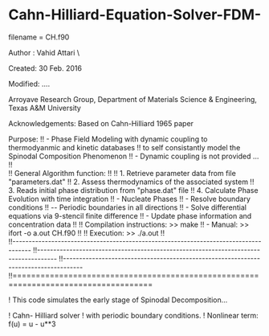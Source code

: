 # Cahn-Hilliard-Equation-Solver-FDM-

filename = CH.f90

Author : Vahid Attari \\

Created: 30 Feb. 2016

Modified: ....

Arroyave Research Group, Department of Materials Science & Engineering, Texas A&M University

Acknowledgements:  Based on Cahn-Hilliard 1965 paper

Purpose:
!!   - Phase Field Modeling with dynamic coupling to thermodyanmic and kinetic databases
!!     to self consistantly model the Spinodal Composition Phenomenon
!!   - Dynamic coupling is not provided ...
!!   
!! General Algorithm function:
!!
!!   1. Retrieve parameter data from file "parameters.dat"
!!   2. Assess thermodynamics of the associated system 
!!   3. Reads initial phase distribution from "phase.dat" file
!!   4. Calculate Phase Evolution with time integration
!!      -  Nucleate Phases
!!      -  Resolve boundary conditions 
!!         -- Periodic boundaries in all directions
!!      -  Solve differential equations via 9-stencil finite difference
!!      -  Update phase information and concentration data
!!
!! Compilation instructions: >> make
!!    - Manual: >>  ifort -o a.out CH.f90
!!
!! Execution: >> ./a.out 
!!                                     
!!------------------------------------------------------------------------------------
!!------------------------------------------------------------------------------------
!!------------------------------------------------------------------------------------
!!====================================================================================

!   This code simulates the early stage of Spinodal Decomposition...

!   Cahn- Hilliard solver 
!   with periodic boundary conditions.
!   Nonlinear term: f(u) = u - u**3

